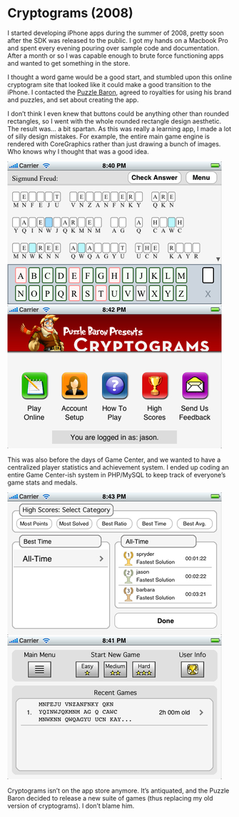 # Cryptograms (2008)

I started developing iPhone apps during the summer of 2008, pretty soon after the SDK was released to the public. 
I got my hands on a Macbook Pro and spent every evening pouring over sample code and documentation. After a month
 or so I was capable enough to brute force functioning apps and wanted to get something in the store.

I thought a word game would be a good start, and stumbled upon this online cryptogram site that looked like 
it could make a good transition to the iPhone. I contacted the [Puzzle Baron](http://www.puzzlebaron.com/), agreed to royalties for using 
his brand and puzzles, and set about creating the app.

I don’t think I even knew that buttons could be anything other than rounded rectangles, so I went with the 
whole rounded rectangle design aesthetic. The result was… a bit spartan. As this was really a learning app, 
I made a lot of silly design mistakes. For example, the entire main game engine is rendered with CoreGraphics 
rather than just drawing a bunch of images. Who knows why I thought that was a good idea.

![Cryptograms](/img/pg/cryptograms/cryptograms1.jpg)
![Cryptograms](/img/pg/cryptograms/cryptograms3.jpg)

This was also before the days of Game Center, and we wanted to have a centralized player statistics and 
achievement system. I ended up coding an entire Game Center-ish system in PHP/MySQL to keep track of everyone’s
 game stats and medals.

![Cryptograms](/img/pg/cryptograms/cryptograms2.jpg)
![Cryptograms](/img/pg/cryptograms/cryptograms4.jpg)

Cryptograms isn’t on the app store anymore. It’s antiquated, and the Puzzle Baron decided to release a 
new suite of games (thus replacing my old version of cryptograms). I don’t blame him.